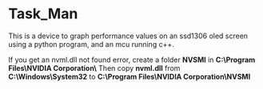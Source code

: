 # Task_Man
This is a device to graph performance values on an ssd1306 oled screen using a python program, and an mcu running c++.

If you get an nvml.dll not found error, create a folder **NVSMI** in **C:\Program Files\NVIDIA Corporation\\**
Then copy **nvml.dll** from **C:\Windows\System32** to **C:\Program Files\NVIDIA Corporation\NVSMI**
